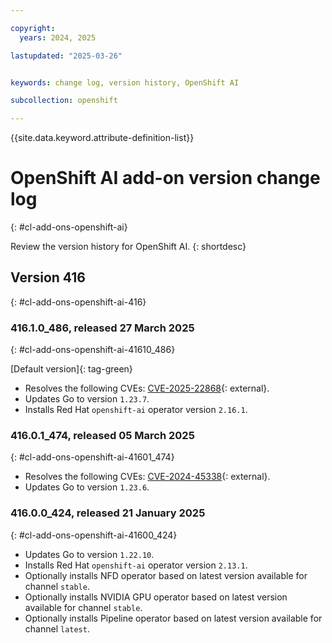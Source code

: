 ```yaml
---

copyright:
  years: 2024, 2025

lastupdated: "2025-03-26"


keywords: change log, version history, OpenShift AI

subcollection: openshift

---
```


{{site.data.keyword.attribute-definition-list}}

<!-- The content in this topic is auto-generated except for reuse-snippets indicated with {[ ]}. -->


# OpenShift AI add-on version change log
{: #cl-add-ons-openshift-ai}

Review the version history for OpenShift AI.
{: shortdesc}



## Version 416
{: #cl-add-ons-openshift-ai-416}


### 416.1.0_486, released 27 March 2025
{: #cl-add-ons-openshift-ai-41610_486}

[Default version]{: tag-green}

- Resolves the following CVEs: [CVE-2025-22868](https://nvd.nist.gov/vuln/detail/CVE-2025-22868){: external}.
- Updates Go to version `1.23.7`.
- Installs Red Hat `openshift-ai` operator version `2.16.1`.

### 416.0.1_474, released 05 March 2025
{: #cl-add-ons-openshift-ai-41601_474}

- Resolves the following CVEs: [CVE-2024-45338](https://nvd.nist.gov/vuln/detail/CVE-2024-45338){: external}.
- Updates Go to version `1.23.6`.

### 416.0.0_424, released 21 January 2025
{: #cl-add-ons-openshift-ai-41600_424}

- Updates Go to version `1.22.10`.
- Installs Red Hat `openshift-ai` operator version `2.13.1`.
- Optionally installs NFD operator based on latest version available for channel `stable`.
- Optionally installs NVIDIA GPU operator based on latest version available for channel `stable`.
- Optionally installs Pipeline operator based on latest version available for channel `latest`.
